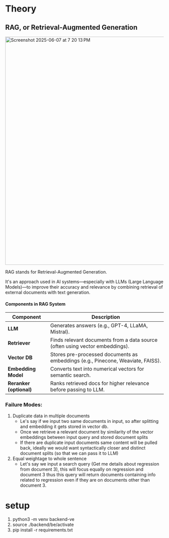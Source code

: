 # Theory 
## RAG, or Retrieval-Augmented Generation

<img width="726" alt="Screenshot 2025-06-07 at 7 20 13 PM" src="https://github.com/user-attachments/assets/4a92d0e6-4ad4-46f0-8331-1b8c3d859aa0" />

RAG stands for Retrieval-Augmented Generation.

It's an approach used in AI systems—especially with LLMs (Large Language Models)—to improve their accuracy and relevance by combining retrieval of external documents with text generation.

#### Components in RAG System
| Component               | Description                                                                     |
| ----------------------- | ------------------------------------------------------------------------------- |
| **LLM**                 | Generates answers (e.g., GPT-4, LLaMA, Mistral).                                |
| **Retriever**           | Finds relevant documents from a data source (often using vector embeddings).    |
| **Vector DB**           | Stores pre-processed documents as embeddings (e.g., Pinecone, Weaviate, FAISS). |
| **Embedding Model**     | Converts text into numerical vectors for semantic search.                       |
| **Reranker (optional)** | Ranks retrieved docs for higher relevance before passing to LLM.                |



### Failure Modes:
1. Duplicate data in multiple documents
    - Le's say if we input two same documents in input, so after splitting and embedding it gets stored in vector db.
    - Once we retrieve a relevant document by similarity of the vector embeddings between input query and stored document splits
    - If there are duplicate input documents same content will be pulled back, ideally we would want syntactically closer and distinct document splits (so that we can pass it to LLM)
2. Equal weightage to whole sentence
    - Let's say we input a search query (Get me details about regression from document 3), this will focus equally on regression and document 3 thus this query will return documents containing info related to regression even if they are on documents other than document 3.
    


# setup

1. python3 -m venv backend-ve
2. source ./backend/be/activate
2. pip install -r requirements.txt
